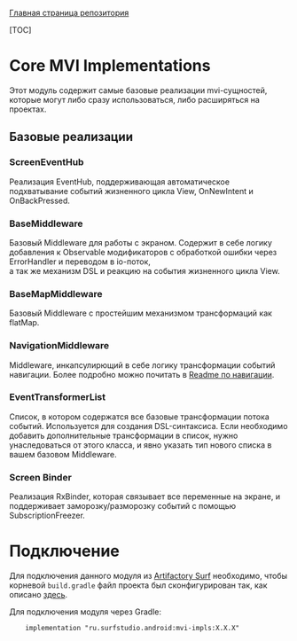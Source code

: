 [Главная страница репозитория](../docs/main.md)

[TOC]

# Core MVI Implementations
Этот модуль содержит самые базовые реализации mvi-сущностей, которые могут 
либо сразу использоваться, либо расширяться на проектах. 

## Базовые реализации

### ScreenEventHub 
Реализация EventHub, поддерживающая автоматическое подхватывание событий жизненного цикла View, OnNewIntent и OnBackPressed.

### BaseMiddleware 
Базовый Middleware для работы с экраном. Содержит в себе логику добавления к Observable модификаторов с обработкой ошибки через ErrorHandler и переводом в io-поток,  
а так же механизм DSL и реакцию на события жизненного цикла View.

### BaseMapMiddleware
Базовый Middleware с простейшим механизмом трансформаций как flatMap. 

### NavigationMiddleware
Middleware, инкапсулирющий в себе логику трансформации событий навигации. Более подробно можно почитать в [Readme по навигации][navreadme].

### EventTransformerList 
Список, в котором содержатся все базовые трансформации потока событий. 
Используется для создания DSL-синтаксиса. 
Если необходимо добавить дополнительные трансформации в список, нужно унаследоваться от этого класса, и явно указать тип нового списка в вашем базовом Middleware.

### Screen Binder
Реализация RxBinder, которая связывает все переменные на экране, и поддерживает заморозку/разморозку событий с помощью SubscriptionFreezer. 

# Подключение
Для подключения данного модуля из [Artifactory Surf](http://artifactory.surfstudio.ru)
необходимо, чтобы корневой `build.gradle` файл проекта был сконфигурирован так,
как описано [здесь](https://bitbucket.org/surfstudio/android-standard/overview).

Для подключения модуля через Gradle:
```
    implementation "ru.surfstudio.android:mvi-impls:X.X.X"
```

[navreadme]: navigation.md
